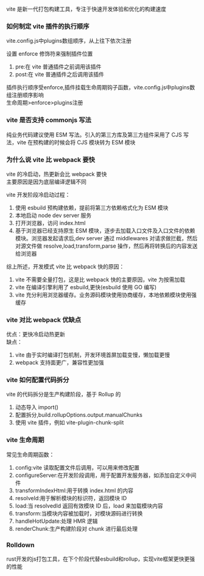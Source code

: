 vite 是新一代打包构建工具，专注于快速开发体验和优化的构建速度

### 如何制定 vite 插件的执行顺序
vite.config.js中plugins数组顺序，从上往下依次注册

设置 enforce 修饰符来强制插件位置

1. pre:在 vite 普通插件之前调用该插件
2. post:在 vite 普通插件之后调用该插件
   
插件执行顺序受enforce,插件挂载生命周期钩子函数，vite.config.js中plugins数组注册顺序影响       
生命周期>enforce>plugins注册    

### vite 是否支持 commonjs 写法

纯业务代码建议使用 ESM 写法。引入的第三方库及第三方组件采用了 CJS 写法，vite 在预构建的时候会将 CJS 模块转为 ESM 模块

### 为什么说 vite 比 webpack 要快

vite 的冷启动，热更新会比 webpack 要快  
主要原因是因为底层编译逻辑不同

vite 开发阶段冷启动过程：

1. 使用 esbuild 预构建依赖，提前将第三方依赖格式化为 ESM 模块
2. 本地启动 node dev server 服务
3. 打开浏览器，访问 index.html
4. 基于浏览器已经支持原生 ESM 模块，逐步去加载入口文件及入口文件的依赖模块。浏览器发起请求后,dev server 通过 middlewares 对请求做拦截，然后对源文件做 resolve,load,transform,parse 操作，然后再将转换后的内容发送给浏览器

综上所述，开发模式 vite 比 webpack 快的原因：

1. vite 不需要全量打包，这是比 webpack 快的主要原因，vite 为按需加载
2. vite 在编译引擎利用了 esbuild,更快(esbuild 使用 GO 编写)
3. vite 充分利用浏览器缓存。业务源码模块使用协商缓存，本地依赖模块使用强缓存

### vite 对比 webpack 优缺点

优点：更快冷启动热更新  
缺点：

1. vite 由于实时编译打包机制，开发环境首屏加载变慢，懒加载更慢
2. webpack 支持面更广，兼容性更加强

### vite 如何配置代码拆分

vite 的代码拆分是生产构建阶段，基于 Rollup 的

1. 动态导入 import()
2. 配置拆分,build.rollupOptions.output.manualChunks
3. 使用 vite 插件，例如 vite-plugin-chunk-split

### vite 生命周期

常见生命周期函数：

1. config:vite 读取配置文件后调用，可以用来修改配置
2. configureServer:在开发阶段调用，用于配置开发服务器，如添加自定义中间件
3. transformIndexHtml:用于转换 index.html 的内容
4. resolveId:用于解析模块的标识符，返回模块 ID
5. load:当 resolvedId 返回有效模块 ID 后，load 来加载模块内容
6. transform:当模块内容被加载时，对模块源码进行转换
7. handleHotUpdate:处理 HMR 逻辑
8. renderChunk:生产构建阶段对 chunk 进行最后处理


### Rolldown
rust开发的js打包工具，在下个阶段代替esbuild和rollup，实现vite框架更快更强的性能   